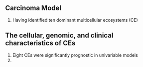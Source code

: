 ## Carcinoma Model
1. Having identified ten dominant multicellular ecosystems (CE)

## The cellular, genomic, and clinical characteristics of CEs
1. Eight CEs were significantly prognostic in univariable models
2. 
